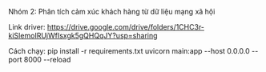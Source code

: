 Nhóm 2: Phân tích cảm xúc khách hàng từ dữ liệu mạng xã hội

Link driver:
https://drive.google.com/drive/folders/1CHC3r-kiSIemoIRUjWfIsxgk5gQHQqJY?usp=sharing

Cách chạy:
pip install -r requirements.txt
uvicorn main:app --host 0.0.0.0 --port 8000 --reload
